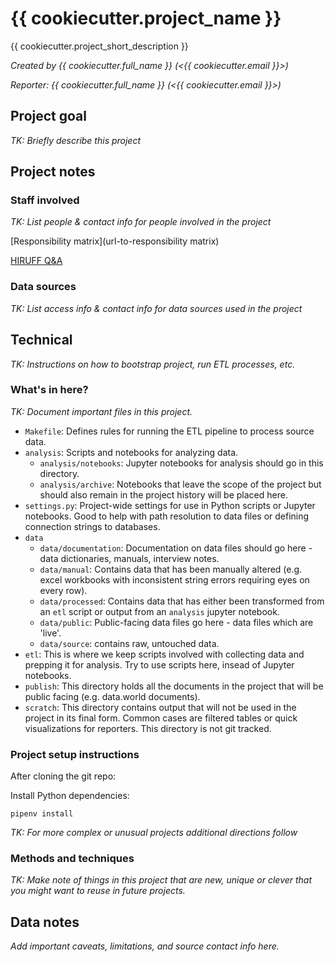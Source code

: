 # {{ cookiecutter.project_name }}

{{ cookiecutter.project_short_description }}

*Created by {{ cookiecutter.full_name }} (<{{ cookiecutter.email }}>)*

*Reporter: {{ cookiecutter.full_name }} (<{{ cookiecutter.email }}>)*

## Project goal

*TK: Briefly describe this project*

## Project notes

### Staff involved

*TK: List people & contact info for people involved in the project*

[Responsibility matrix](url-to-responsibility matrix)

[HIRUFF Q&A](url-to-hiruff)

### Data sources

*TK: List access info & contact info for data sources used in the project*

## Technical

*TK: Instructions on how to bootstrap project, run ETL processes, etc.*

### What's in here?

*TK: Document important files in this project.*

- `Makefile`: Defines rules for running the ETL pipeline to process source data.
- `analysis`: Scripts and notebooks for analyzing data.
  - `analysis/notebooks`: Jupyter notebooks for analysis should go in this directory.
  - `analysis/archive`:  Notebooks that leave the scope of the project but should also remain in the project history will be placed here.
- `settings.py`: Project-wide settings for use in Python scripts or Jupyter notebooks. Good to help with path resolution to data files or defining connection strings to databases.
- `data`
  - `data/documentation`: Documentation on data files should go here - data dictionaries, manuals, interview notes.
  - `data/manual`: Contains data that has been manually altered (e.g. excel workbooks with inconsistent string errors requiring eyes on every row).
  - `data/processed`: Contains data that has either been transformed from an `etl` script or output from an `analysis` jupyter notebook.
  - `data/public`: Public-facing data files go here - data files which are 'live'.
  - `data/source`: contains raw, untouched data.
- `etl`: This is where we keep scripts involved with collecting data and prepping it for analysis. Try to use scripts here, insead of Jupyter notebooks.
- `publish`: This directory holds all the documents in the project that will be public facing (e.g. data.world documents).
- `scratch`: This directory contains output that will not be used in the project in its final form. Common cases are filtered tables or quick visualizations for reporters. This directory is not git tracked.

### Project setup instructions

After cloning the git repo:

Install Python dependencies:

```
pipenv install
```

*TK: For more complex or unusual projects additional directions follow*

### Methods and techniques

*TK: Make note of things in this project that are new, unique or clever that you might want to reuse in future projects.*

## Data notes

*Add important caveats, limitations, and source contact info here.*
